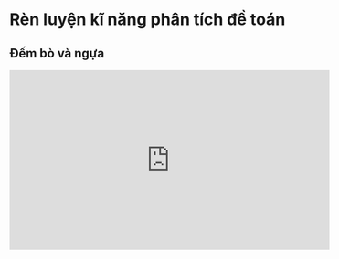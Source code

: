 # Rèn luyện kĩ năng phân tích đề toán
## Đếm bò và ngựa
<iframe width="560" height="315" src="https://www.youtube.com/embed/IUggXabG0Bc?si=lNqOrTGQSQdUffWi" title="YouTube video player" frameborder="0" allow="accelerometer; autoplay; clipboard-write; encrypted-media; gyroscope; picture-in-picture; web-share" referrerpolicy="strict-origin-when-cross-origin" allowfullscreen></iframe>

